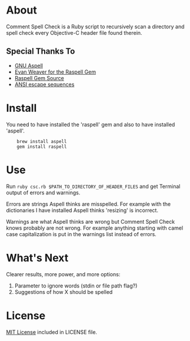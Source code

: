 # About

Comment Spell Check is a Ruby script to recursively scan a directory and spell check every Objective-C header file found therein.

## Special Thanks To

+ [GNU Aspell](http://aspell.net/)
+ [Evan Weaver for the Raspell Gem](http://blog.evanweaver.com/2007/03/10/add-gud-spelning-to-ur-railz-app-or-wharever/)
+ [Raspell Gem Source](https://github.com/evan/raspell)
+ [ANSI escape sequences](http://ascii-table.com/ansi-escape-sequences.php)

# Install

You need to have installed the 'raspell' gem and also to have installed 'aspell'. 

		brew install aspell
		gem install raspell

# Use

Run `ruby csc.rb $PATH_TO_DIRECTORY_OF_HEADER_FILES` and get Terminal output of errors and warnings. 

Errors are strings Aspell thinks are misspelled. For example with the dictionaries I have installed Aspell thinks 'resizing' is incorrect. 

Warnings are what Aspell thinks are wrong but Comment Spell Check knows probably are not wrong. For example anything starting with camel case capitalization is put in the warnings list instead of errors.

# What's Next

Clearer results, more power, and more options:

1. Parameter to ignore words (stdin or file path flag?)
2. Suggestions of how X should be spelled

# License

[MIT License](http://www.opensource.org/licenses/MIT) included in LICENSE file.